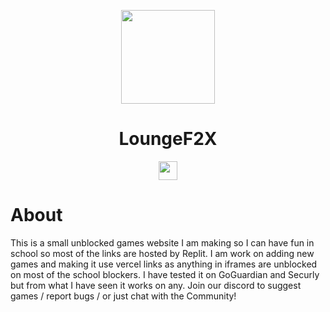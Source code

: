 <p align="center">
<kbd>
<img width="150px" src="https://avatars.githubusercontent.com/u/179362731">
</kbd>
</p>
<h1 align="center">LoungeF2X</h1>
<p align="center">
<a href="https://discord.gg/my365aVAsD"><img height="30px" src="https://img.shields.io/badge/Discord-7289DA?style=for-the-badge&logo=discord&logoColor=white"><img></a>
</p>
<h1>About</h1>
This is a small unblocked games website I am making so I can have fun in school so most of the links are hosted by Replit. I am work on adding new games and making it use vercel links as anything in iframes are unblocked on most of the school blockers. I have tested it on GoGuardian and Securly but from what I have seen it works on any. Join our discord to suggest games / report bugs / or just chat with the Community!
